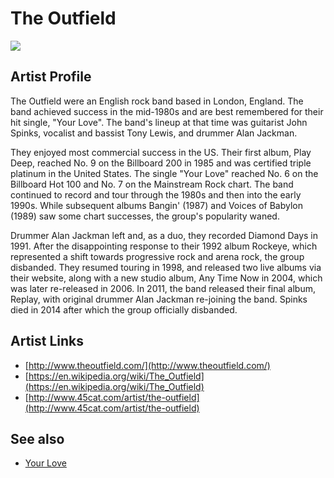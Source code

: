 # The Outfield

![](../../asssets/artists/The_Outfield.png)

## Artist Profile

The Outfield were an English rock band based in London, England. The band achieved success in the mid-1980s and are best remembered for their hit single, "Your Love". The band's lineup at that time was guitarist John Spinks, vocalist and bassist Tony Lewis, and drummer Alan Jackman.

They enjoyed most commercial success in the US. Their first album, Play Deep, reached No. 9 on the Billboard 200 in 1985 and was certified triple platinum in the United States. The single "Your Love" reached No. 6 on the Billboard Hot 100 and No. 7 on the Mainstream Rock chart. The band continued to record and tour through the 1980s and then into the early 1990s. While subsequent albums Bangin' (1987) and Voices of Babylon (1989) saw some chart successes, the group's popularity waned.

Drummer Alan Jackman left and, as a duo, they recorded Diamond Days in 1991. After the disappointing response to their 1992 album Rockeye, which represented a shift towards progressive rock and arena rock, the group disbanded. They resumed touring in 1998, and released two live albums via their website, along with a new studio album, Any Time Now in 2004, which was later re-released in 2006. In 2011, the band released their final album, Replay, with original drummer Alan Jackman re-joining the band. Spinks died in 2014 after which the group officially disbanded.

## Artist Links

- [http://www.theoutfield.com/](http://www.theoutfield.com/)
- [https://en.wikipedia.org/wiki/The_Outfield](https://en.wikipedia.org/wiki/The_Outfield)
- [http://www.45cat.com/artist/the-outfield](http://www.45cat.com/artist/the-outfield)


## See also

- [Your Love](The_Outfield-Your_Love.md)
